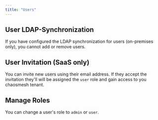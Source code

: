 ```yaml
---
title: "Users"
---
```


## User LDAP-Synchronization
If you have configured the LDAP synchronization for users (on-premises only), you cannot add or remove users.

## User Invitation (SaaS only)
You can invite new users using their email address.
If they accept the invitation they'll will be assigned the `user` role and gain access to you chaosmesh tenant.

## Manage Roles
You can change a user's role to `admin` or `user`.
